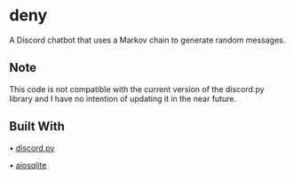 # deny
A Discord chatbot that uses a Markov chain to generate random messages.

## Note
This code is not compatible with the current version of the discord.py library and I have no intention of updating it in the near future.

## Built With
• [discord.py](https://pypi.org/project/discord.py/)

• [aiosqlite](https://pypi.org/project/aiosqlite/)
